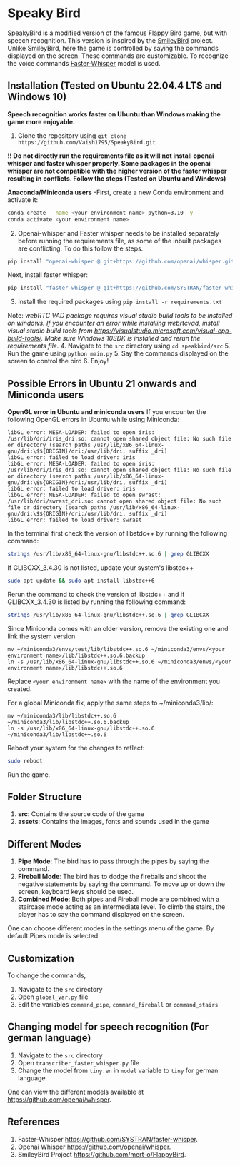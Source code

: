# Speaky Bird

SpeakyBird is a modified version of the famous Flappy Bird game, but with speech recognition. This version is inspired by the [SmileyBird](https://github.com/mert-o/FlappyBird) project. Unlike SmileyBird, here the game is controlled by saying the commands displayed on the screen. These commands are customizable. To recognize the voice commands [Faster-Whisper](https://github.com/SYSTRAN/faster-whisper) model is used.

## Installation (Tested on Ubuntu 22.04.4 LTS and Windows 10)
**Speech recognition works faster on Ubuntu than Windows making the game more enjoyable.**

1. Clone the repository using `git clone https://github.com/Vaish1795/SpeakyBird.git`

**!! Do not directly run the requirements file as it will not install openai whisper and faster whisper properly. Some packages in the openai whisper are not compatible with the higher version of the faster whisper resulting in conflicts. Follow the steps (Tested on Ubuntu and Windows)**

**Anaconda/Miniconda users**
-First, create a new Conda environment and activate it:
```bash
conda create --name <your environment name> python=3.10 -y
conda activate <your environment name>
```
2. Openai-whisper and Faster whisper needs to be installed separately before running the requirements file, as some of the inbuilt packages are conflicting. To do this follow the steps.
```bash
pip install "openai-whisper @ git+https://github.com/openai/whisper.git@ba3f3cd54b0e5b8ce1ab3de13e32122d0d5f98ab"
```
Next, install faster whisper:
```bash
pip install "faster-whisper @ git+https://github.com/SYSTRAN/faster-whisper.git"
```

3. Install the required packages using `pip install -r requirements.txt`

Note: *webRTC VAD package requires visual studio build tools to be installed on windows. If you encounter an error while installing webrtcvad, install visual studio build tools from https://visualstudio.microsoft.com/visual-cpp-build-tools/. Make sure Windows 10SDK is installed and rerun the requirements file.*
4. Navigate to the `src` directory using `cd speakbird/src`
5. Run the game using `python main.py`
5. Say the commands displayed on the screen to control the bird
6. Enjoy!

## Possible Errors in Ubuntu 21 onwards and Miniconda users 

**OpenGL error in Ubuntu and miniconda users**
If you encounter the following OpenGL errors in Ubuntu while using Miniconda:

```
libGL error: MESA-LOADER: failed to open iris: /usr/lib/dri/iris_dri.so: cannot open shared object file: No such file or directory (search paths /usr/lib/x86_64-linux-gnu/dri:\$${ORIGIN}/dri:/usr/lib/dri, suffix _dri)
libGL error: failed to load driver: iris
libGL error: MESA-LOADER: failed to open iris: /usr/lib/dri/iris_dri.so: cannot open shared object file: No such file or directory (search paths /usr/lib/x86_64-linux-gnu/dri:\$${ORIGIN}/dri:/usr/lib/dri, suffix _dri)
libGL error: failed to load driver: iris
libGL error: MESA-LOADER: failed to open swrast: /usr/lib/dri/swrast_dri.so: cannot open shared object file: No such file or directory (search paths /usr/lib/x86_64-linux-gnu/dri:\$${ORIGIN}/dri:/usr/lib/dri, suffix _dri)
libGL error: failed to load driver: swrast
```
In the terminal first check the version of libstdc++ by running the following command:
```bash
strings /usr/lib/x86_64-linux-gnu/libstdc++.so.6 | grep GLIBCXX
```
If GLIBCXX_3.4.30 is not listed, update your system's libstdc++
```bash
sudo apt update && sudo apt install libstdc++6
```
Rerun the command to check the version of libstdc++ and if GLIBCXX_3.4.30 is listed by running the following command:
```bash
strings /usr/lib/x86_64-linux-gnu/libstdc++.so.6 | grep GLIBCXX
```
Since Miniconda comes with an older version, remove the existing one and link the system version
```
mv ~/miniconda3/envs/test/lib/libstdc++.so.6 ~/miniconda3/envs/<your environment name>/lib/libstdc++.so.6.backup
ln -s /usr/lib/x86_64-linux-gnu/libstdc++.so.6 ~/miniconda3/envs/<your environment name>/lib/libstdc++.so.6
```
Replace `<your environment name>` with the name of the environment you created.

For a global Miniconda fix, apply the same steps to ~/miniconda3/lib/:
```
mv ~/miniconda3/lib/libstdc++.so.6 ~/miniconda3/lib/libstdc++.so.6.backup
ln -s /usr/lib/x86_64-linux-gnu/libstdc++.so.6 ~/miniconda3/lib/libstdc++.so.6
```
Reboot your system for the changes to reflect:
```bash
sudo reboot
```
Run the game.

## Folder Structure
1. **src**: Contains the source code of the game
2. **assets**: Contains the images, fonts and sounds used in the game

## Different Modes
1. **Pipe Mode**: The bird has to pass through the pipes by saying the command.
2. **Fireball Mode**: The bird has to dodge the fireballs and shoot the negative statements by saying the command. To move up or down the screen, keyboard keys should be used.
3. **Combined Mode**: Both pipes and Fireball mode are combined with a staircase mode acting as an intermediate level. To climb the stairs, the player has to say the command displayed on the screen.

One can choose different modes in the settings menu of the game. By default Pipes mode is selected.

## Customization
To change the commands, 
1. Navigate to the `src` directory
2. Open `global_var.py` file
3. Edit the variables `command_pipe`, `command_fireball` or `command_stairs`

## Changing model for speech recognition (For german language)
1. Navigate to the `src` directory
2. Open `transcriber_faster_whisper.py` file
3. Change the model from `tiny.en` in `model` variable to `tiny` for german language.

One can view the different models available at https://github.com/openai/whisper.

## References
1. Faster-Whisper https://github.com/SYSTRAN/faster-whisper.
2. Openai Whisper https://github.com/openai/whisper.
3. SmileyBird Project https://github.com/mert-o/FlappyBird.